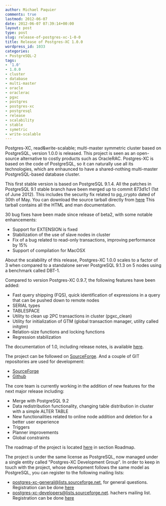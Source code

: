 ```yaml
---
author: Michael Paquier
comments: true
lastmod: 2012-06-07
date: 2012-06-07 07:39:14+00:00
layout: post
type: post
slug: release-of-postgres-xc-1-0-0
title: Release of Postgres-XC 1.0.0
wordpress_id: 1033
categories:
- PostgreSQL-2
tags:
- '1.0'
- 1.0.0
- cluster
- database
- multi-master
- oracle
- oraclerac
- pgxc
- postgres
- postgres-xc
- postgresql
- release
- scalability
- stable
- symetric
- write-scalable
---
```


Postgres-XC, read&write-scalable; multi-master symmetric cluster based on PostgreSQL, version 1.0.0 is released.
This project is seen as an open-source alternative to costly products such as OracleRAC. Postgres-XC is based on the code of PostgreSQL, so it can naturally use all its technologies, which are enhaunced to have a shared-nothing multi-master PostgreSQL-based database cluster.

This first stable version is based on PostgreSQL 9.1.4. All the patches in PostgreSQL 9.1 stable branch have been merged up to commit 873d1c1 (1st of June 2012).
This includes the security fix related to pg\_crypto dated of 30th of May.
You can download the source tarball directly from [here](https://sourceforge.net/projects/postgres-xc/files/latest/download)
This tarball contains all the HTML and man documentation.

30 bug fixes have been made since release of beta2, with some notable enhancements:

  * Support for EXTENSION is fixed
  * Stabilization of the use of slave nodes in cluster
  * Fix of a bug related to read-only transactions, improving performance by 15%
  * Support of compilation for MacOSX

About the scalability of this release, Postgres-XC 1.0.0 scales to a factor of 3 when compared to a standalone server PostgreSQL 9.1.3 on 5 nodes using a benchmark called DBT-1.

Compared to version Postgres-XC 0.9.7, the following features have been added:

  * Fast query shipping (FQS), quick identification of expressions in a query that can be pushed down to remote nodes
  * SERIAL types
  * TABLESPACE
  * Utility to clean up 2PC transactions in cluster (pgxc\_clean)
  * Utility for initialization of GTM (global transaction manager, utility called initgtm)
  * Relation-size functions and locking functions
  * Regression stabilization

The documentation of 1.0, including release notes, is available [here](http://postgres-xc.sourceforge.net/docs/1_0/).

The project can be followed on [SourceForge](http://postgres-xc.sourceforge.net/).
And a couple of GIT repositories are used for development:

  * [SourceForge](http://postgres-xc.git.sourceforge.net/git/gitweb.cgi?p=postgres-xc/postgres-xc;a=summary)
  * [Github](http://github.com/postgres-xc/postgres-xc)

The core team is currently working in the addition of new features for the next major release including:

  * Merge with PostgreSQL 9.2
  * Data redistribution functionality, changing table distribution in cluster with a simple ALTER TABLE
  * New functionalities related to online node addition and deletion for a better user experience
  * Triggers
  * Planner improvements
  * Global constraints

The roadmap of the project is located [here](http://postgres-xc.sourceforge.net/) in section Roadmap.

The project is under the same license as PostgreSQL, now managed under a single entity called "Postgres-XC Development Group".
In order to keep in touch with the project, whose development follows the same model as PostgreSQL, you can register to the following mailing lists:

  * postgres-xc-general@lists.sourceforge.net, for general questions. Registration can be done [here](http://lists.sourceforge.net/lists/listinfo/postgres-xc-general)
  * postgres-xc-developers@lists.sourceforge.net. hachers mailing list. Registration can be done [here](http://lists.sourceforge.net/lists/listinfo/postgres-xc-developers)

